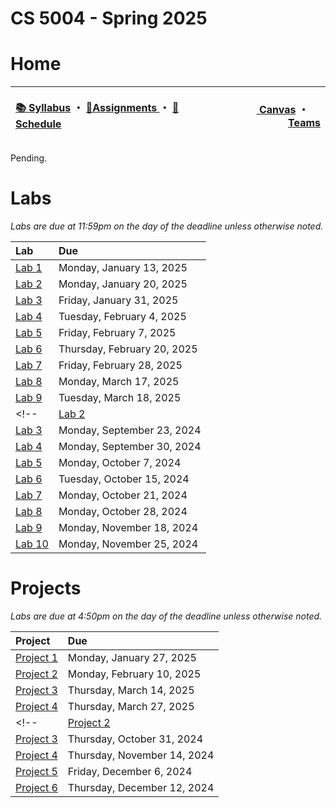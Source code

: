 # CS 5004 - Spring 2025
# Home

<table>
<thead>
<tr>
<th width="1000px">
<p align="left">
<a href="https://github.com/CS-5004-Spring-2025/Website/blob/main/Syllabus.md">📚 Syllabus</a> 
・
<a href="https://github.com/CS-5004-Spring-2025/Website/blob/main/Assignments.md">🎯Assignments </a>
・
<a href="https://github.com/CS-5004-Spring-2025/Website/blob/main/Schedule.md">📆Schedule </a>
</th>
</p>

<th width="500px">
<p align="right">
<a href="https://northeastern.instructure.com/courses/206427">
<img height="15" src="https://encrypted-tbn0.gstatic.com/images?q=tbn:ANd9GcS01M7s52LIEYfk7SBpDgMLW-EcwM1JzO3N1A&s"/> 
Canvas</a>  
・
<a href="https://teams.microsoft.com/l/team/19%3AYCGd8c06mCpPM0Vhh1QwLDxMrUZaDTLE3WjsQAXfRD41%40thread.tacv2/conversations?groupId=56de66f9-8448-4beb-98b5-7b8d7bbf193d&tenantId=a8eec281-aaa3-4dae-ac9b-9a398b9215e7"/><img height="15" src="https://cdn-dynmedia-1.microsoft.com/is/content/microsoftcorp/Icon-Teams-28x281?resMode=sharp2&op_usm=1.5,0.65,15,0&qlt=85"/> Teams</a></th>
</tr>
</thead>
</table>

Pending. 

# Labs
*Labs are due at 11:59pm on the day of the deadline unless otherwise noted.*

| Lab | Due |
| :- | :- |
| [Lab 1](https://github.com/CS-5004-Spring-2025/Lab1/blob/main/README.md) | Monday, January 13, 2025 |
| [Lab 2](https://github.com/CS-5004-Spring-2025/Lab2/blob/main/README.md) | Monday, January 20, 2025 |
| [Lab 3](https://github.com/CS-5004-Spring-2025/Lab3/blob/main/README.md) | Friday, January 31, 2025 |
| [Lab 4](https://github.com/CS-5004-Spring-2025/Website/blob/main/assignments/Lab4.md) | Tuesday, February 4, 2025 |
| [Lab 5](https://northeastern.instructure.com/courses/206427/quizzes/677920) | Friday, February 7, 2025 |
| [Lab 6](https://github.com/CS-5004-Spring-2025/Website/blob/main/assignments/Lab6.md) | Thursday, February 20, 2025 |
| [Lab 7](https://northeastern.instructure.com/courses/206427/quizzes/680084) | Friday, February 28, 2025 |
| [Lab 8](https://northeastern.instructure.com/courses/206427/quizzes/681668) | Monday, March 17, 2025 |
| [Lab 9](https://northeastern.instructure.com/courses/206427/quizzes/682908) | Tuesday, March 18, 2025 |
<!-- | [Lab 2](https://github.com/CS-5001-Fall-2024/Assignments/blob/main/Lab2.md) | Monday, September 16, 2024 |
| [Lab 3](https://github.com/CS-5001-Fall-2024/Assignments/blob/main/Lab3.md) | Monday, September 23, 2024 |
| [Lab 4](https://github.com/CS-5001-Fall-2024/Assignments/blob/main/Lab4.md) | Monday, September 30, 2024 |
| [Lab 5](https://github.com/CS-5001-Fall-2024/Assignments/blob/main/Lab5.md) | Monday, October 7, 2024 |
| [Lab 6](https://github.com/CS-5001-Fall-2024/Assignments/blob/main/Lab6.md) | Tuesday, October 15, 2024 |
| [Lab 7](https://github.com/CS-5001-Fall-2024/Assignments/blob/main/Lab7.md) | Monday, October 21, 2024 |
| [Lab 8](https://github.com/CS-5001-Fall-2024/Assignments/blob/main/Lab8.md) | Monday, October 28, 2024 |
| [Lab 9](https://github.com/CS-5001-Fall-2024/Assignments/blob/main/Lab9.md) | Monday, November 18, 2024 |
| [Lab 10](https://github.com/CS-5001-Fall-2024/Assignments/blob/main/Lab10.md) | Monday, November 25, 2024 | -->

# Projects
*Labs are due at 4:50pm on the day of the deadline unless otherwise noted.*

| Project | Due |
| :- | :- |
| [Project 1](https://github.com/CS-5004-Spring-2025/Project1/blob/main/README.md) | Monday, January 27, 2025 |
| [Project 2](https://github.com/CS-5004-Spring-2025/Project2/blob/main/README.md) | Monday, February 10, 2025 |
| [Project 3](https://github.com/CS-5004-Spring-2025/Project3/blob/main/README.md) | Thursday, March 14, 2025 |
| [Project 4](assignments/Project4.md) | Thursday, March 27, 2025 |
<!-- | [Project 2](https://github.com/CS-5001-Fall-2024/Assignments/blob/main/Project2.md) | Thursday, October 10, 2024 |
| [Project 3](https://github.com/CS-5001-Fall-2024/Assignments/blob/main/Project3.md) | Thursday, October 31, 2024 |
| [Project 4](https://github.com/CS-5001-Fall-2024/Assignments/blob/main/Project4.md) | Thursday, November 14, 2024 |
| [Project 5](https://github.com/CS-5001-Fall-2024/Assignments/blob/main/Project5.md) | Friday, December 6, 2024 |
| [Project 6](https://github.com/CS-5001-Fall-2024/Assignments/blob/main/Project6.md) | Thursday, December 12, 2024 | -->

